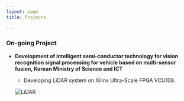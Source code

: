 ```yaml
---
layout: page
title: Projects

---
```

### On-going Project

* **Development of intelligent semi-conductor technology for vision recognition signal processing for vehicle based on multi-sensor fusion, Korean Ministry of Science and ICT**
  * Developing LiDAR system on Xilinx Ultra-Scale FPGA VCU108. 
  
  ![LiDAR](https://github.com/phamquandung/phamquandung.github.io/blob/master/img/LiDAR_Overview.PNG?raw=true)
